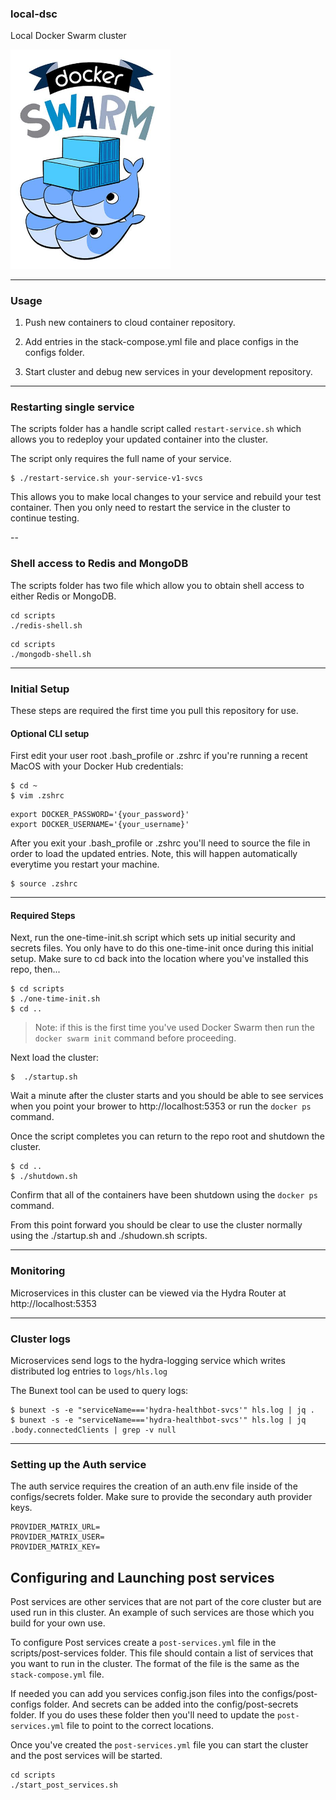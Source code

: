 ### local-dsc
Local Docker Swarm cluster

<img src="assets/docker-swarm-cluster.jpeg" width="256px" />

---

### Usage

1. Push new containers to cloud container repository.

2. Add entries in the stack-compose.yml file and place configs in the configs folder.

3. Start cluster and debug new services in your development repository.

---

### Restarting single service

The scripts folder has a handle script called `restart-service.sh` which allows you to redeploy your updated container into the cluster.

The script only requires the full name of your service.

```
$ ./restart-service.sh your-service-v1-svcs
```

This allows you to make local changes to your service and rebuild your test container.  Then you only need to restart the service in the cluster to continue testing.

--

### Shell access to Redis and MongoDB

The scripts folder has two file which allow you to obtain shell access to either Redis or MongoDB.

```shell
cd scripts
./redis-shell.sh
```

```shell
cd scripts
./mongodb-shell.sh
```

---

###  Initial Setup

These steps are required the first time you pull this repository for use.

#### Optional CLI setup

First edit your user root .bash_profile or .zshrc if you're running a recent MacOS with your Docker Hub credentials:

```shell
$ cd ~
$ vim .zshrc
```

```
export DOCKER_PASSWORD='{your_password}'
export DOCKER_USERNAME='{your_username}'
```

After you exit your .bash_profile or .zshrc you'll need to source the file in order to load the updated entries.  Note, this will happen automatically everytime you restart your machine.

```shell
$ source .zshrc
```

---

#### Required Steps

Next, run the one-time-init.sh script which sets up initial security and secrets files.
You only have to do this one-time-init once during this initial setup.
Make sure to cd back into the location where you've installed this repo, then...

```shell
$ cd scripts
$ ./one-time-init.sh
$ cd ..
```

> Note: if this is the first time you've used Docker Swarm then run the `docker swarm init` command before proceeding.

Next load the cluster:

```shell
$  ./startup.sh
```

Wait a minute after the cluster starts and you should be able to see services when you point your brower to http://localhost:5353 or run the `docker ps` command.

Once the script completes you can return to the repo root and shutdown the cluster.

```shell
$ cd ..
$ ./shutdown.sh
```

Confirm that all of the containers have been shutdown using the `docker ps` command.

From this point forward you should be clear to use the cluster normally using the ./startup.sh and ./shudown.sh scripts.

---

### Monitoring

Microservices in this cluster can be viewed via the Hydra Router at http://localhost:5353

---

### Cluster logs

Microservices send logs to the hydra-logging service which writes distributed log entries to `logs/hls.log`

The Bunext tool can be used to query logs:

```
$ bunext -s -e "serviceName==='hydra-healthbot-svcs'" hls.log | jq .
$ bunext -s -e "serviceName==='hydra-healthbot-svcs'" hls.log | jq .body.connectedClients | grep -v null
```

---

### Setting up the Auth service

The auth service requires the creation of an auth.env file inside of the configs/secrets folder.
Make sure to provide the secondary auth provider keys.

```
PROVIDER_MATRIX_URL=
PROVIDER_MATRIX_USER=
PROVIDER_MATRIX_KEY=
```

## Configuring and Launching post services
Post services are other services that are not part of the core cluster but are used run in this cluster. An example of such services are those which you build for your own use.

To configure Post services create a `post-services.yml` file in the scripts/post-services folder.  This file should contain a list of services that you want to run in the cluster.  The format of the file is the same as the `stack-compose.yml` file.

If needed you can add you services config.json files into the configs/post-configs folder. And secrets can be added into the config/post-secrets folder. If you do uses these folder then you'll need to update the `post-services.yml` file to point to the correct locations.

Once you've created the `post-services.yml` file you can start the cluster and the post services will be started.

```shell
cd scripts
./start_post_services.sh
```
